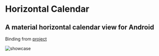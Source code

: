 # Horizontal Calendar

## A material horizontal calendar view for Android

Binding from [project](https://github.com/Mulham-Raee/Horizontal-Calendar)

![showcase](/Img/Screenshot.png)